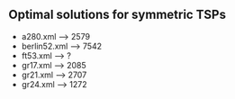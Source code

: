 ## Optimal solutions for symmetric TSPs

* a280.xml --> 2579
* berlin52.xml --> 7542
* ft53.xml --> ?
* gr17.xml --> 2085
* gr21.xml --> 2707
* gr24.xml --> 1272